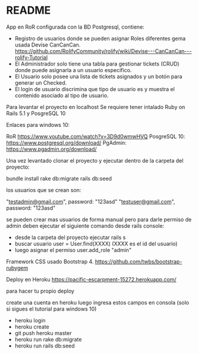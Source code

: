 # README

App en RoR configurada con la BD Postgresql, contiene:

- Registro de usuarios donde se pueden asignar Roles diferentes gema usada Devise CanCanCan. https://github.com/RolifyCommunity/rolify/wiki/Devise---CanCanCan---rolify-Tutorial
- El Administrador solo tiene una tabla para gestionar tickets (CRUD) donde puede asignarla a un usuario especifico.
- El Usuario solo posee una lista de tickets asignados y un botón para generar un Checked.
- El login de usuario discrimina que tipo de usuario es y muestra el contenido asociado al tipo de usuario.

Para levantar el proyecto en localhost Se requiere tener intalado Ruby on Rails 5.1 y PosgreSQL 10 

Enlaces para windows 10:
	
RoR https://www.youtube.com/watch?v=3D9d0wmwHVQ
PosgreSQL 10: https://www.postgresql.org/download/
PgAdmin: https://www.pgadmin.org/download/

Una vez levantado clonar el proyecto y ejecutar dentro de la carpeta del proyecto:

bundle install
rake db:migrate
rails db:seed

los usuarios que se crean son:

"testadmin@gmail.com", password: "123asd"
"testuser@gmail.com", password: "123asd"

se pueden crear mas usuarios de forma manual pero para darle permiso de admin deben ejecutar el siguiente comando desde rails console:

- desde la carpeta del proyecto ejecutar rails s
- buscar usuario user = User.find(XXXX) (XXXX es el id del usuario)
- luego asignar el permiso user.add_role "admin"

Framework CSS usado Bootstrap 4.
https://github.com/twbs/bootstrap-rubygem

Deploy en Heroku https://pacific-escarpment-15272.herokuapp.com/

para hacer tu propio deploy

create una cuenta en heroku luego ingresa estos campos en consola (solo si sigues el tutorial para windows 10)

- heroku login
- heroku create
- git push heroku master
- heroku run rake db:migrate
- heroku run rails db:seed

